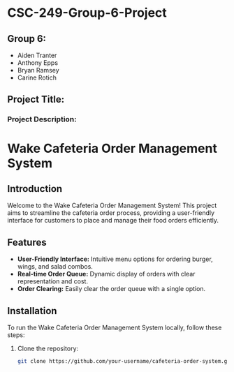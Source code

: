 # CSC-249-Group-6-Project

## Group 6:

- Aiden Tranter
- Anthony Epps
- Bryan Ramsey
- Carine Rotich

## Project Title:
### Project Description: 

# Wake Cafeteria Order Management System

## Introduction
Welcome to the Wake Cafeteria Order Management System! This project aims to streamline the cafeteria order process, providing a user-friendly interface for customers to place and manage their food orders efficiently.

## Features
- **User-Friendly Interface:** Intuitive menu options for ordering burger, wings, and salad combos.
- **Real-time Order Queue:** Dynamic display of orders with clear representation and cost.
- **Order Clearing:** Easily clear the order queue with a single option.

## Installation
To run the Wake Cafeteria Order Management System locally, follow these steps:

1. Clone the repository:
   ```bash
   git clone https://github.com/your-username/cafeteria-order-system.git
